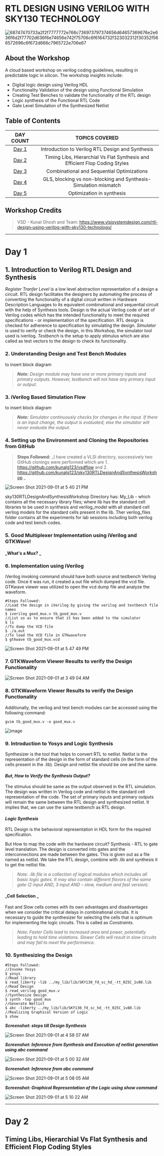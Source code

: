 # RTL DESIGN USING VERILOG WITH SKY130 TECHNOLOGY
![68747470733a2f2f7777772e766c736973797374656d64657369676e2e636f6d2f77702d636f6e74656e742f75706c6f6164732f323032312f30352f566572696c6f672d666c7965722e706e67](https://user-images.githubusercontent.com/89927660/131698504-1010e82e-58c8-4474-bf88-191c120f36ad.png)

## About the Workshop
A cloud based workshop on verilog coding guidelines, resulting in predictable logic in silicon. The workshop insights include:
* Digital logic design using Verilog HDL 
* Functionality Validation of the design using Functional Simulation
* Creating Test Benches to validate the functionality of the RTL design 
* Logic synthesis of the Functional RTL Code
* Gate Level Simulation of the Synthesized Netlist

## Table of Contents
|DAY COUNT|TOPICS COVERED|
|:---:|:---:|
|[Day 1](#day-1)| Introduction to Verilog RTL Design and Synthesis|
|[Day 2](#day-2)| Timing Libs, Hierarchial Vs Flat Synthesis and Efficient Flop Coding Styles|
|[Day 3](#day-3)| Combinational and Sequential Optimizations|
|[Day 4](#day-4)| GLS, blocking vs non-blocking and Synthesis-Simulation mismatch|
|[Day 5](#day-5)| Optimization in synthesis|

## Workshop Credits
> VSD - Kunal Ghosh and Team: https://www.vlsisystemdesign.com/rtl-design-using-verilog-with-sky130-technology/
----------------------------------------------------------------------------------------------------------------------------------------------------------------
# Day 1
## 1. Introduction to Verilog RTL Design and Synthesis

_Register Tranfer Level_ is a low level abstraction representation of a design a circuit. RTL design facilitates the designers by automating the process of converting the functionality of a digital circuit written in Hardware Description Languages to its equivalent combinational and sequential circuit with the help of Synthesis tools. Design is the actual Verilog code of set of Verilog codes which has the intended functionality to meet the required specifications - or implementation of the specification. RTL design is checked for adherence to specification by simulating the design. _Simulator_ is used to verify or check the design, in this Workshop, the simulator tool used is iverilog. _Testbench_ is the setup to apply stimulus which are also called as test vectors to the design to check its functionality. 

### 2. Understanding Design and Test Bench Modules

to insert block diagram 

>_**Note:** Design module may have one or more primary inputs and primary outputs. However, testbench will not have any primary input or output._  

### 3. iVerilog Based Simulation Flow

to insert block diagram

>_**Note:** Simulator continuously checks for changes in the input. If there is an input change, the output is evaluated; else the simulator will never evaluate the output._

### 4. Setting up the Environment and Cloning the Repositories from GitHub
>**Steps Followed:** _I have created a VLSI directory, successively two GitHub clonings were performed which are 1. https://github.com/kunalg123/vsdflow
and 2. https://github.com/kunalg123/sky130RTLDesignAndSynthesisWorkshop _

![Screen Shot 2021-09-01 at 5 40 21 PM](https://user-images.githubusercontent.com/89927660/131754679-41ae4441-1c3b-40ba-9876-fc5d2d655c91.png)

sky130RTLDesignAndSynthesisWorkshop Directory has: My_Lib - which contains all the necessary library files; where lib has the standard cell libraries to be used in synthesis and verilog_model with all standard cell verilog models for the standard cells present in the lib. Ther verilog_files folder contains all the experiments for lab sessions including both verilog code and test bench codes. 

### 5. Good Multiplexer Implementation using iVerilog and GTKWave!
#### _What's a Mux? _

### 6. Implementation using iVerilog
iVerilog invoking command should have both source and testbench Verilog code. Once it was run, it created a.out file which dumped the vcd file. GTKwave viewer was utilized to open the vcd dump file and analyze the waveform. 

```
#Steps Followed:
//Load the design in iVerilog by giving the verilog and testbench file names
$ iverilog good_mux.v tb_good_mux.v 
//List so as to ensure that it has been added to the simulator
$ ls
//To dump the VCD file
$ ./a.out
//To load the VCD file in GTKwaveform
$ gtkwave tb_good_mux.vcd
```

![Screen Shot 2021-09-01 at 5 47 49 PM](https://user-images.githubusercontent.com/89927660/131755360-c66415a2-5135-456e-82ba-1b7c4a6c3a07.png)

### 7. GTKWaveform Viewer Results to verify the Design Functionality
![Screen Shot 2021-09-01 at 3 49 04 AM](https://user-images.githubusercontent.com/89927660/131778505-5929cc06-72a2-4d20-ae16-4c4cc72e0730.png)

### 8. GTKWaveform Viewer Results to verify the Design Functionality
Additionally, the verilog and test bench modules can be accessed using the following command: 
```
gvim tb_good_mux.v -o good_mux.v 
```
![image](https://user-images.githubusercontent.com/89927660/131779232-ca559d03-c7a4-4607-81bb-eedc9c0c1eca.png)

### 9. Introduction to Yosys and Logic Synthesis
Synthesizer is the tool that helps to convert RTL to netlist. Netlist is the representation of the design in the form of standard cells (in the form of the cells present in the .lib). Design and netlist file should be one and the same. 

#### _But, How to Verify the Synthesis Output?_
The stimulus should be same as the output observed in the RTL simulation. The design was written in Verilog code and netlist is the standard cell representation of the code. The set of primary inputs and primary outputs will remain the same between the RTL design and synthesized netlist. It implies that, we can use the same testbench as RTL design. 

#### _Logic Synthesis_
RTL Design is the behavioral representation in HDL form for the required specification.

But How to map the code with the hardware circuit? Synthesis - RTL to gate level translation. The design is converted into gates and the interconnections are made between the gates. This is given out as a file named as netlist. We take the RTL design, combine with .lib and synthesis it to get the netlist file. 

>_Note: .lib file is a collection of logical modules which includes all basic logic gates. It may also contain different flavors of the same gate (2 input AND, 3 input AND – slow, medium and fast version)._

#### _Cell Selection _
Fast and Slow cells comes with its own advantages and disadvantages when we consider the critical delays in combinational circuits. It is necessary to guide the synthesizer for selecting the cells that is optimum for implementing the logic circuits. This is called as _Constraints._ 

>_Note: Faster Cells lead to increased area and power, potentially leading to hold time violations. Slower Cells will result in slow circuits and may fail to meet the performance._

### 10. Synthesizing the Design 
```
#Steps Followed:
//Invoke Yosys
$ yosys
//Read library 
$ read_liberty -lib ../my_lib/lib/SKY130_fd_sc_hd_-tt_025C_1v80.lib
//Read Design
$ read_verilog good_mux.v
//Synthesize Design
$ synth -top good_mux
//Generate Netlist
$ abc -liberty ../my_lib/lib/SKY130_fd_sc_hd_-tt_025C_1v80.lib
//Realizing Graphical Version of Logic
$ show
```

**_Screenshot: steps till Design Synthesis_**

![Screen Shot 2021-09-01 at 4 58 07 AM](https://user-images.githubusercontent.com/89927660/131780523-4e1e1cae-1e08-45b7-828e-996eeb6e2ed0.png)

**_Screenshot: Inference from Synthesis and Execution of netlist generation using abc command_**

![Screen Shot 2021-09-01 at 5 00 32 AM](https://user-images.githubusercontent.com/89927660/131780607-a8cb8499-c715-4f6b-a777-d95b4e3f1d0d.png)

**_Screenshot: Inference from abc command_**

![Screen Shot 2021-09-01 at 5 08 05 AM](https://user-images.githubusercontent.com/89927660/131780717-6824e63d-1897-4700-bd36-32b10758410a.png)

**_Screenshot: Graphical Representation of the Logic using show command_**

![Screen Shot 2021-09-01 at 5 10 22 AM](https://user-images.githubusercontent.com/89927660/131780762-e8cf32bc-b156-4ac9-a692-2f09fc2c243e.png)






 







































----------------------------------------------------------------------------------------------------------------------------------------------------------------
# Day 2
## Timing Libs, Hierarchial Vs Flat Synthesis and Efficient Flop Coding Styles
